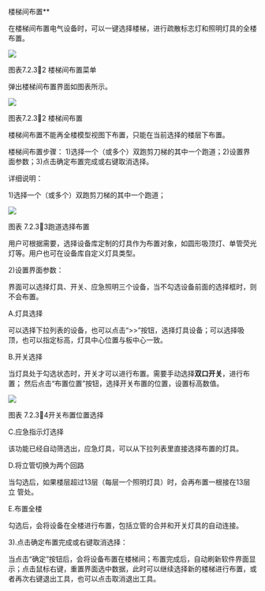  楼梯间布置**

在楼梯间布置电气设备时，可以一键选择楼梯，进行疏散标志灯和照明灯具的全楼布置。

![](file:///C:\Users\pkpm\AppData\Local\Temp\ksohtml5908\wps82.jpg)

图表7.2.32 楼梯间布置菜单

弹出楼梯间布置界面如图表所示。

![](file:///C:\Users\pkpm\AppData\Local\Temp\ksohtml5908\wps83.jpg)

图表7.2.32 楼梯间布置

楼梯间布置不能再全楼模型视图下布置，只能在当前选择的楼层下布置。

楼梯间布置步骤： 1)选择一个（或多个）双跑剪刀梯的其中一个跑道；2)设置界面参数；3)点击确定布置完成或右键取消选择。

详细说明：

1)选择一个（或多个）双跑剪刀梯的其中一个跑道；

![](file:///C:\Users\pkpm\AppData\Local\Temp\ksohtml5908\wps84.jpg)

图表 7.2.33跑道选择布置

用户可根据需要，选择设备库定制的灯具作为布置对象，如圆形吸顶灯、单管荧光灯等。用户也可在设备库自定义灯具类型。

2)设置界面参数：

界面可以选择灯具、开关、应急照明三个设备，当不勾选设备前面的选择框时，则不会布置。

A.灯具选择

可以选择下拉列表的设备，也可以点击“>>”按钮，选择灯具设备；可以选择吸顶，也可以指定标高，灯具中心位置与板中心一致。

B.开关选择

当灯具处于勾选状态时，开关才可以进行布置。需要手动选择**双口开关**，进行布置；  然后点击“布置位置”按钮，选择开关布置的位置，设置标高数值。

![](file:///C:\Users\pkpm\AppData\Local\Temp\ksohtml5908\wps85.jpg)

图表 7.2.34开关布置位置选择

C.应急指示灯选择

该功能已经自动筛选出，应急灯具，可以从下拉列表里直接选择布置的灯具。

D.将立管切换为两个回路

当勾选后，如果楼层超过13层（每层一个照明灯具）时，会再布置一根接在13层立  管处。

E.布置全楼

勾选后，会将设备在全楼进行布置，包括立管的合并和开关灯具的自动连接。

3).点击确定布置完成或右键取消选择：

当点击“确定”按钮后，会将设备布置在楼梯间；布置完成后，自动刷新软件界面显示；点击鼠标右键，重置界面选中数据，此时可以继续选择新的楼梯进行布置，或者再次右键退出工具，也可以点击取消退出工具。